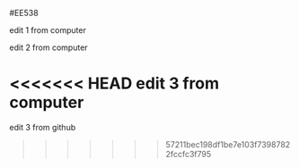 #EE538

edit 1 from computer

edit 2 from computer 

<<<<<<< HEAD
edit 3 from computer 
=======
edit 3 from github
>>>>>>> 57211bec198df1be7e103f73987822fccfc3f795
